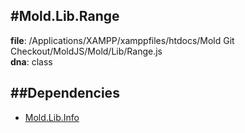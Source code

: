 
#Mold.Lib.Range
---------------------------------------

__file__: /Applications/XAMPP/xamppfiles/htdocs/Mold Git Checkout/MoldJS/Mold/Lib/Range.js  
__dna__: class  


	






##Dependencies
--------------

* [Mold.Lib.Info](../../Mold/Lib/Info.md) 



 

 


 



		
